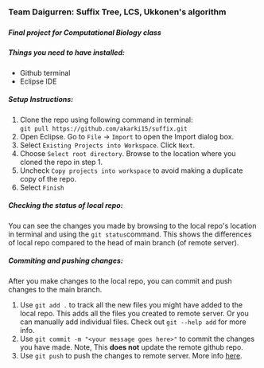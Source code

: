 <h3>Team Daigurren: Suffix Tree, LCS, Ukkonen's algorithm<h3>
<h5>Final project for Computational Biology class</h5>

<h5>Things you need to have installed: </h5>
<ul>
<li>Github terminal</li>
<li>Eclipse IDE</li>
</ul>

<h5>Setup Instructions:</h5>

1. Clone the repo using following command in terminal:<br>
`git pull https://github.com/akarki15/suffix.git`
2. Open Eclipse. Go to `File` -> `Import` to open the Import dialog box. 
3. Select `Existing Projects into Workspace`. Click `Next`.
4. Choose `Select root directory`. Browse to the location where you cloned the repo in step 1. 
5. Uncheck `Copy projects into workspace` to avoid making a duplicate copy of the repo. 
6. Select `Finish`

<h5>Checking the status of local repo:</h5>

You can see the changes you made by browsing to the local repo's location in terminal and using the `git status`command. This shows the differences of local repo compared to the head of main branch (of remote server).

<h5>Commiting and pushing changes:</h5>
After you make changes to the local repo, you can commit and push changes to the main branch.  

1. Use `git add .` to track all the new files you might have added to the local repo. This adds all the files you created to remote server. Or you can manually add individual files. Check out `git --help add` for more info. 
2. Use `git commit -m "<your message goes here>"` to commit the changes you have made. Note, This <b>does not</b> update the remote github repo. 
3. Use `git push` to push the changes to remote server. More info [here](https://help.github.com/articles/pushing-to-a-remote/).
